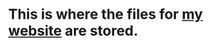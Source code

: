 # This is where the files for <a href="https://therealpyppy.github.io/therealpeppy-yt.github.io/">my website</a> are stored.
